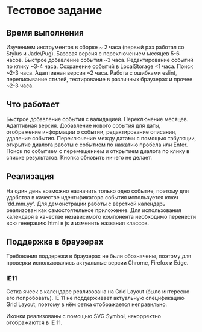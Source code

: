 # Тестовое задание

## Время выполнения

Изучением инструментов в сборке ~ 2 часа (первый раз работал со Stylus и Jade\Pug).
Базовая версия с переключением месяцев 5-6 часов.
Быстрое добавление события ~3 часа.
Редактирование событий по клику ~3-4 часа.
Сохранение событий в LocalStorage <1 часа.
Поиск ~2-3 часа.
Адаптивная версия ~2 часа.
Работа с ошибками eslint, переписывание стилей, тестирование в различных браузерах и прочее ~2-3 часа.

## Что работает

Быстрое добавление события с валидацией.
Переключение месяцев.
Адаптивная версия.
Добавление нового события для даты, отображение информации о событии, редактирование описания, удаление события.
Переключение между датами с помощью табуляции, открытие диалога работы с событием по нажатию пробела или Enter.
Поиск по событием с перемещением и открытием диалога по клику в списке результатов.
Кнопка обновить ничего не делает.

## Реализация

На один день возможно назначить только одно событие, поэтому для удобства в качестве идентификатора события используется ключ 'dd.mm.yy'.
Для демонстрации работы с вёрсткой календарь реализован как самостоятельное приложение.
Для использования календаря в качестве независимого компонента необходимо перенести всю генерацию html в js и изменить названия классов.

## Поддержка в браузерах

Требования поддержки в браузерах не были обозначены, поэтому для проверки использовались актуальные версии Chrome, Firefox и Edge. 

### IE11

Сетка ячеек в календаре реализована на Grid Layout (было интересно его попробовать).
IE 11 не поддерживает актуальную спецификацию Grid Layout, поэтому в нём сетка отображается неправильно.

Иконки реализованы с помощью SVG Symbol, некорректно отображаются в IE 11.